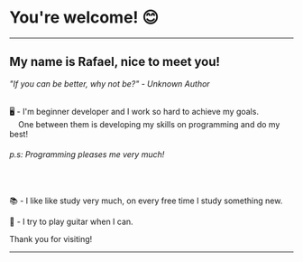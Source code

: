 # You're welcome! :blush:
***
## My name is **Rafael**, nice to meet you!

*"If you can be better, why not be?" - Unknown Author*
<br/>
<br/>

:desktop_computer: - I'm beginner developer and I work so hard to achieve my goals.<br/>
&nbsp;&nbsp;&nbsp;&nbsp;One between them is developing my skills on programming and do my best!
<h6>p.s: Programming pleases me very much!</h6>
<br/>

:books: - I like like study very much, on every free time I study something new.

:guitar: - I try to play guitar when I can.

Thank you for visiting!
***
